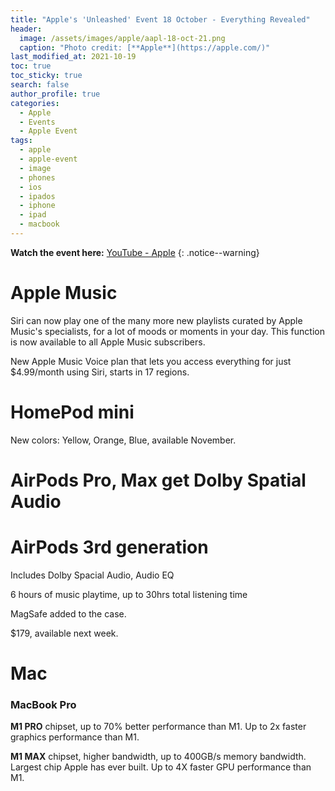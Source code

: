 ```yaml
---
title: "Apple's 'Unleashed' Event 18 October - Everything Revealed"
header:
  image: /assets/images/apple/aapl-18-oct-21.png
  caption: "Photo credit: [**Apple**](https://apple.com/)"
last_modified_at: 2021-10-19
toc: true
toc_sticky: true
search: false
author_profile: true
categories:
  - Apple
  - Events
  - Apple Event
tags:
  - apple
  - apple-event
  - image
  - phones
  - ios
  - ipados
  - iphone
  - ipad
  - macbook
---
```


**Watch the event here:** [YouTube - Apple](https://www.youtube.com/watch?v=exM1uajp--A)
{: .notice--warning}

# Apple Music

Siri can now play one of the many more new playlists curated by Apple Music's specialists, for a lot of moods or moments in your day. This function is now available to all Apple Music subscribers.

New Apple Music Voice plan that lets you access everything for just $4.99/month using Siri, starts in 17 regions.

# HomePod mini

New colors: Yellow, Orange, Blue, available November.

# AirPods Pro, Max get Dolby Spatial Audio

# AirPods 3rd generation

Includes Dolby Spacial Audio, Audio EQ

6 hours of music playtime, up to 30hrs total listening time

MagSafe added to the case.

$179, available next week.

# Mac

### MacBook Pro

**M1 PRO** chipset, up to 70% better performance than M1. Up to 2x faster graphics performance than M1.

**M1 MAX** chipset, higher bandwidth, up to 400GB/s memory bandwidth. Largest chip Apple has ever built. Up to 4X faster GPU performance than M1.

